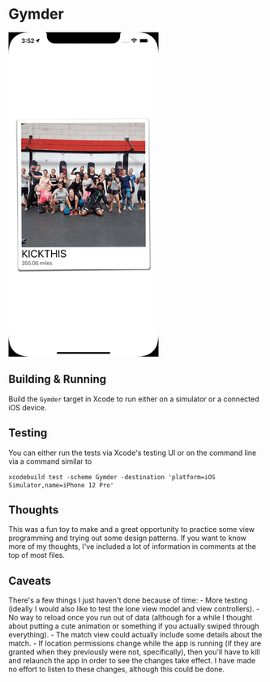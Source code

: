 #  Gymder

![Screenshot](https://raw.githubusercontent.com/glaukommatos/Gymder/main/screenshot.gif "Screenshot")

## Building & Running

Build the `Gymder` target in Xcode to run either on a simulator or a connected iOS device.

## Testing

You can either run the tests via Xcode's testing UI or on the command line via a command similar to

    xcodebuild test -scheme Gymder -destination 'platform=iOS Simulator,name=iPhone 12 Pro'

## Thoughts

This was a fun toy to make and a great opportunity to practice some view programming and trying
out some design patterns. If you want to know more of my thoughts, I've included a lot of information
in comments at the top of most files.

## Caveats

There's a few things I just haven't done because of time:
    - More testing (ideally I would also like to test the lone view model and view controllers).
    - No way to reload once you run out of data (although for a while I thought about putting a
      cute animation or something if you actually swiped through everything).
    - The match view could actually include some details about the match.
    - If location permissions change while the app is running (if they are granted when they
      previously were not, specifically), then you'll have to kill and relaunch the app in order
      to see the changes take effect. I have made no effort to listen to these changes, although
      this could be done.
